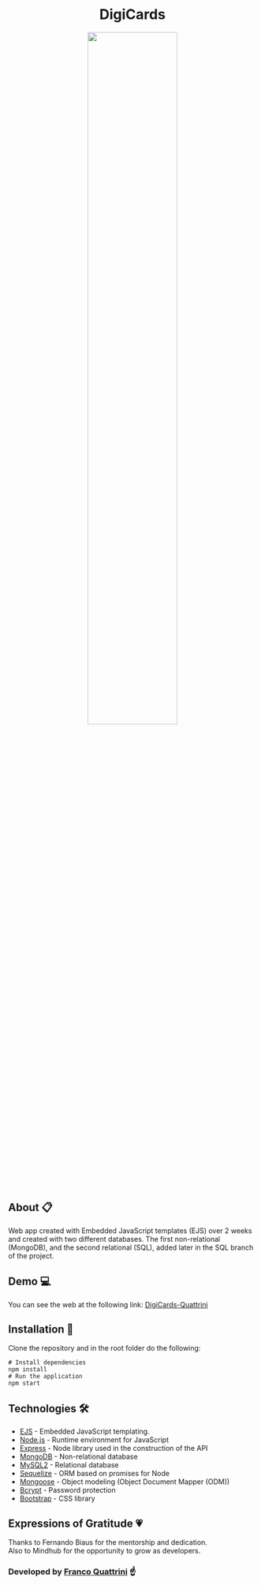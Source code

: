<div align="center">

# DigiCards
<img  width="60%" src="https://i.giphy.com/media/zaZoU8nAZNgDI4T9kr/giphy.webp" ></img>
<br/>

</div>

## About 📋

Web app created with Embedded JavaScript templates (EJS) over 2 weeks and created with two different databases. The first non-relational (MongoDB), and the second relational (SQL), added later in the SQL branch of the project.

## Demo 💻

You can see the web at the following link: [DigiCards-Quattrini](https://digicards-quattrini.herokuapp.com/)

## Installation 🔧

Clone the repository and in the root folder do the following:

```
# Install dependencies
npm install
# Run the application
npm start
```

## Technologies 🛠️

* [EJS](https://ejs.co/) - Embedded JavaScript templating.
* [Node.js](https://nodejs.org/en/) - Runtime environment for JavaScript
* [Express](https://expressjs.com/) - Node library used in the construction of the API
* [MongoDB](https://www.mongodb.com/) - Non-relational database
* [MySQL2](https://www.npmjs.com/package/mysql2) - Relational database
* [Sequelize](https://sequelize.org/) - ORM based on promises for Node
* [Mongoose](https://mongoosejs.com/) - Object modeling (Object Document Mapper (ODM))
* [Bcrypt](https://www.npmjs.com/package/bcryptjs) - Password protection
* [Bootstrap](https://getbootstrap.com/) - CSS library


## Expressions of Gratitude 💗

Thanks to Fernando Biaus for the mentorship and dedication. <br/>
Also to Mindhub for the opportunity to grow as developers.

### Developed by [Franco Quattrini](https://github.com/franqodev) ☝
